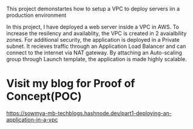 
This project demonstartes how to setup a VPC to deploy servers iin a production environment

In this project, I have deployed a web server inside a VPC in AWS. To increase the resilency and availablity, the VPC is created in 2 avaialbility zones. For additional security, the application is deployed in a Private subnet. It recieves traffic through an Application Load Balancer and can connect to the internet via NAT gateway. By attaching an Auto-scaling group through Launch template, the application is made highly scalable. 

# Visit my blog for Proof of Concept(POC)

https://sowmya-mb-techblogs.hashnode.dev/part1-deploying-an-application-in-a-vpc
